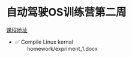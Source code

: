 # 自动驾驶OS训练营第二周
[课程地址](https://opencamp.cn/cicvedu/camp/20240310/stage/2)

- ✅ Compile Linux kernal  
&emsp;&emsp; homework/expriment_1.docx
